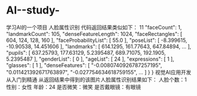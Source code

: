 # AI--study-
学习AI的一个项目
人脸属性识别
代码返回结果类似如下：
11
 "faceCount": 1,
 "landmarkCount": 105,
 "denseFeatureLength": 1024,
 "faceRectangles": [
 604,
 124,
 128,
 160
 ],
 "faceProbabilityList": [
 55.0
 ],
 "poseList": [
 -8.399615,
 -10.90538,
 14.451606
 ],
 "landmarks": [
 614.1295,
 161.77643,
 647.84894,
 ...
 ],
 "pupils": [
 637.25793,
 177.63129,
 5.2395487,
 689.71075,
 192.1905,
 5.2395487
 ],
 "genderList": [
 0
 ],
 "ageList": [
 24
 ],
"expressions": [
 1
 ],
 "glasses": [
 1
 ],
 "denseFeatures": [
 "-0.0080740926787257195",
 "0.011421392671763897",
 "-0.027754634618759155",
 ...
 ]
 }
}
视觉AI应用开发从入门到精通
 从返回结果中得到的该图片人脸属性识别结果如下：
人脸个数：1
性别：女性
年龄：24
是否微笑：微笑
是否戴眼镜：有眼镜
